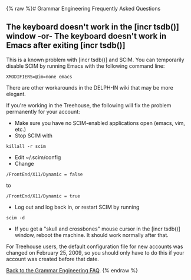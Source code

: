 {% raw %}# Grammar Engineering Frequently Asked Questions

## The keyboard doesn't work in the \[incr tsdb()\] window -or- The keyboard doesn't work in Emacs after exiting \[incr tsdb()\]

This is a known problem with \[incr tsdb()\] and SCIM. You can
temporarily disable SCIM by running Emacs with the following command
line:

    XMODIFIERS=@im=none emacs 

There are other workarounds in the DELPH-IN wiki
that may be more elegant.

If you're working in the Treehouse, the following will fix the problem
permanently for your account:

- Make sure you have no SCIM-enabled applications open (emacs, vim,
etc.)
- Stop SCIM with

<!-- -->


    killall -r scim

- Edit \~/.scim/config
- Change

<!-- -->


    /FrontEnd/X11/Dynamic = false

to

    /FrontEnd/X11/Dynamic = true

- Log out and log back in, or restart SCIM by running

<!-- -->


    scim -d

- If you get a "skull and crossbones" mouse cursor in the \[incr
tsdb()\] window, reboot the machine. It should work normally after
that.

For Treehouse users, the default configuration file for new accounts was
changed on February 25, 2009, so you should only have to do this if your
account was created before that date.

[Back to the Grammar Engineering FAQ](/GrammarEngineeringFaq).
<update date omitted for speed>{% endraw %}